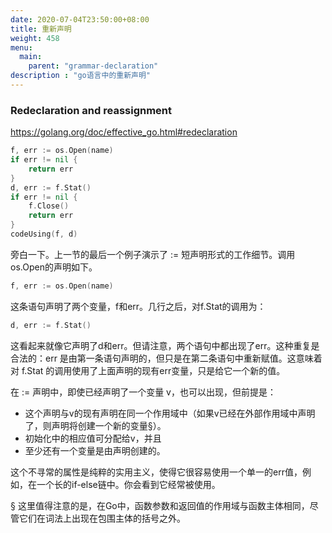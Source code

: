 ```yaml
---
date: 2020-07-04T23:50:00+08:00
title: 重新声明
weight: 458
menu:
  main:
    parent: "grammar-declaration"
description : "go语言中的重新声明"
---
```


### Redeclaration and reassignment

https://golang.org/doc/effective_go.html#redeclaration

```go
f, err := os.Open(name)
if err != nil {
    return err
}
d, err := f.Stat()
if err != nil {
    f.Close()
    return err
}
codeUsing(f, d)
```

旁白一下。上一节的最后一个例子演示了 := 短声明形式的工作细节。调用os.Open的声明如下。

```go
f, err := os.Open(name)
```

这条语句声明了两个变量，f和err。几行之后，对f.Stat的调用为：

```go
d, err := f.Stat()
```

这看起来就像它声明了d和err。但请注意，两个语句中都出现了err。这种重复是合法的：err 是由第一条语句声明的，但只是在第二条语句中重新赋值。这意味着对 f.Stat 的调用使用了上面声明的现有err变量，只是给它一个新的值。

在 := 声明中，即使已经声明了一个变量 v，也可以出现，但前提是：

- 这个声明与v的现有声明在同一个作用域中（如果v已经在外部作用域中声明了，则声明将创建一个新的变量§）。
- 初始化中的相应值可分配给v，并且
- 至少还有一个变量是由声明创建的。

这个不寻常的属性是纯粹的实用主义，使得它很容易使用一个单一的err值，例如，在一个长的if-else链中。你会看到它经常被使用。

§ 这里值得注意的是，在Go中，函数参数和返回值的作用域与函数主体相同，尽管它们在词法上出现在包围主体的括号之外。